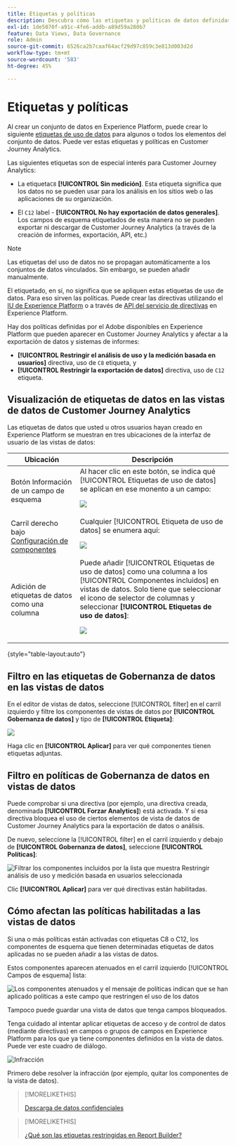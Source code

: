 ```yaml
---
title: Etiquetas y políticas
description: Descubra cómo las etiquetas y políticas de datos definidas en Adobe Experience Platform afectan a las vistas de datos y a la creación de informes en Customer Journey Analytics.
exl-id: 1de5070f-a91c-4fe6-addb-a89d59a280b7
feature: Data Views, Data Governance
role: Admin
source-git-commit: 6526ca2b7caaf64acf29d97c859c3e813d003d2d
workflow-type: tm+mt
source-wordcount: '583'
ht-degree: 45%

---
```


# Etiquetas y políticas

Al crear un conjunto de datos en Experience Platform, puede crear lo siguiente [etiquetas de uso de datos](https://experienceleague.adobe.com/en/docs/experience-platform/data-governance/labels/reference) para algunos o todos los elementos del conjunto de datos. Puede ver estas etiquetas y políticas en Customer Journey Analytics.

Las siguientes etiquetas son de especial interés para Customer Journey Analytics:

* La etiqueta`C8` **[!UICONTROL Sin medición]**. Esta etiqueta significa que los datos no se pueden usar para los análisis en los sitios web o las aplicaciones de su organización.

* El `C12` label - **[!UICONTROL No hay exportación de datos generales]**. Los campos de esquema etiquetados de esta manera no se pueden exportar ni descargar de Customer Journey Analytics (a través de la creación de informes, exportación, API, etc.)

>[!NOTE]
>
>Las etiquetas del uso de datos no se propagan automáticamente a los conjuntos de datos vinculados. Sin embargo, se pueden añadir manualmente.

El etiquetado, en sí, no significa que se apliquen estas etiquetas de uso de datos. Para eso sirven las políticas. Puede crear las directivas utilizando el [IU de Experience Platform](https://experienceleague.adobe.com/en/docs/experience-platform/data-governance/policies/user-guide) o a través de [API del servicio de directivas](https://experienceleague.adobe.com/en/docs/experience-platform/data-governance/api/overview) en Experience Platform.

Hay dos políticas definidas por el Adobe disponibles en Experience Platform que pueden aparecer en Customer Journey Analytics y afectar a la exportación de datos y sistemas de informes:

* **[!UICONTROL Restringir el análisis de uso y la medición basada en usuarios]** directiva, uso de `C8` etiqueta, y
* **[!UICONTROL Restringir la exportación de datos]** directiva, uso de `C12` etiqueta.

## Visualización de etiquetas de datos en las vistas de datos de Customer Journey Analytics

Las etiquetas de datos que usted u otros usuarios hayan creado en Experience Platform se muestran en tres ubicaciones de la interfaz de usuario de las vistas de datos:

| Ubicación | Descripción |
| --- | --- |
| Botón Información de un campo de esquema | Al hacer clic en este botón, se indica qué [!UICONTROL Etiquetas de uso de datos] se aplican en ese monento a un campo:<p>![](assets/data-label-left.png) |
| Carril derecho bajo [Configuración de componentes](/help/data-views/component-settings/overview.md) | Cualquier [!UICONTROL Etiqueta de uso de datos] se enumera aquí:<p>![](assets/data-label-right.png) |
| Adición de etiquetas de datos como una columna | Puede añadir [!UICONTROL Etiquetas de uso de datos] como una columna a los [!UICONTROL Componentes incluidos] en vistas de datos. Solo tiene que seleccionar el icono de selector de columnas y seleccionar **[!UICONTROL Etiquetas de uso de datos]**:<p>![](assets/data-label-column.png) |

{style="table-layout:auto"}

## Filtro en las etiquetas de Gobernanza de datos en las vistas de datos

En el editor de vistas de datos, seleccione [!UICONTROL filter] en el carril izquierdo y filtre los componentes de vistas de datos por **[!UICONTROL Gobernanza de datos]** y tipo de **[!UICONTROL Etiqueta]**:

![](assets/filter-labels.png)

Haga clic en **[!UICONTROL Aplicar]** para ver qué componentes tienen etiquetas adjuntas.

## Filtro en políticas de Gobernanza de datos en vistas de datos

Puede comprobar si una directiva (por ejemplo, una directiva creada, denominada **[!UICONTROL Forzar Analytics]**) está activada. Y si esa directiva bloquea el uso de ciertos elementos de vista de datos de Customer Journey Analytics para la exportación de datos o análisis.

De nuevo, seleccione la [!UICONTROL filter] en el carril izquierdo y debajo de **[!UICONTROL Gobernanza de datos]**, seleccione **[!UICONTROL Políticas]**:

![Filtrar los componentes incluidos por la lista que muestra Restringir análisis de uso y medición basada en usuarios seleccionada](assets/filter-policies.png)

Clic **[!UICONTROL Aplicar]** para ver qué directivas están habilitadas.

## Cómo afectan las políticas habilitadas a las vistas de datos

Si una o más políticas están activadas con etiquetas C8 o C12, los componentes de esquema que tienen determinadas etiquetas de datos aplicadas no se pueden añadir a las vistas de datos.

Estos componentes aparecen atenuados en el carril izquierdo [!UICONTROL Campos de esquema] lista:

![Los componentes atenuados y el mensaje de políticas indican que se han aplicado políticas a este campo que restringen el uso de los datos](assets/component-greyed.png)

Tampoco puede guardar una vista de datos que tenga campos bloqueados.

Tenga cuidado al intentar aplicar etiquetas de acceso y de control de datos (mediante directivas) en campos o grupos de campos en Experience Platform para los que ya tiene componentes definidos en la vista de datos. Puede ver este cuadro de diálogo.

![Infracción](assets/violation.png)

Primero debe resolver la infracción (por ejemplo, quitar los componentes de la vista de datos).


>[!MORELIKETHIS]
>
>[Descarga de datos confidenciales](/help/analysis-workspace/export/download-send.md)

>[!MORELIKETHIS]
>
>[¿Qué son las etiquetas restringidas en Report Builder?](https://experienceleague.adobe.com/en/docs/analytics-platform/using/cja-reportbuilder/restricted-labels)


